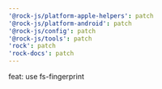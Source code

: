 ```yaml
---
'@rock-js/platform-apple-helpers': patch
'@rock-js/platform-android': patch
'@rock-js/config': patch
'@rock-js/tools': patch
'rock': patch
'rock-docs': patch
---
```


feat: use fs-fingerprint
